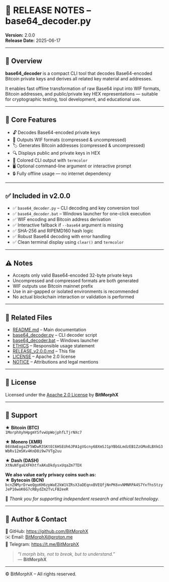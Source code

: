# 📎 RELEASE NOTES – base64_decoder.py  
**Version:** 2.0.0  
**Release Date:** 2025-06-17

---

## 🚀 Overview

**base64_decoder** is a compact CLI tool that decodes Base64-encoded Bitcoin private keys and derives all related key material and addresses.

It enables fast offline transformation of raw Base64 input into WIF formats, Bitcoin addresses, and public/private key HEX representations — suitable for cryptographic testing, tool development, and educational use.

---

## 🔧 Core Features

- 🔓 Decodes Base64-encoded private keys  
- 🔑 Outputs WIF formats (compressed & uncompressed)  
- 🏷️ Generates Bitcoin addresses (compressed & uncompressed)  
- 🔍 Displays public and private keys in HEX  
- 🎨 Colored CLI output with `termcolor`  
- 🖥️ Optional command-line argument or interactive prompt  
- 🔒 Fully offline usage — no internet dependency

---

## ✅ Included in v2.0.0

- ✅ `base64_decoder.py` – CLI decoding and key conversion tool  
- ✅ `base64_decoder.bat` – Windows launcher for one-click execution  
- ✅ WIF encoding and Bitcoin address derivation  
- ✅ Interactive fallback if `--base64` argument is missing  
- ✅ SHA-256 and RIPEMD160 hash logic  
- ✅ Robust Base64 decoding with error handling  
- ✅ Clean terminal display using `clear()` and `termcolor`

---

## ⚠️ Notes

- Accepts only valid Base64-encoded 32-byte private keys  
- Uncompressed and compressed formats are both generated  
- WIF outputs use Bitcoin mainnet prefix  
- Use in air-gapped or isolated environments is recommended  
- No actual blockchain interaction or validation is performed

---

## 📌 Related Files

- [README.md](./README.md) – Main documentation  
- [base64_decoder.py](./base64_decoder.py) – CLI decoder script  
- [base64_decoder.bat](./base64_decoder.bat) – Windows launcher  
- [ETHICS](./ETHICS) – Responsible usage statement  
- [RELEASE_v2.0.0.md](./RELEASE_v2.0.0.md) – This file  
- [LICENSE](./LICENSE) – Apache 2.0 license  
- [NOTICE](./NOTICE) – Attributions and legal mentions

---

## 📜 License  
Licensed under the [Apache 2.0 License](./LICENSE) by **BitMorphX**

---

## 🍱 Support

★ **Bitcoin (BTC)**  
`1MorphXyhHpgmYSfvwUpWojphfLTjrNXc7`

★ **Monero (XMR)**  
`86VAmEogaZF5WDwR3SKtEC6HSEUh6JPA1gVGcny68XmSJ1pYBbGLmdzEB1ZzGModLBXkG3WbRv12mSKv4KnD8i9w7VTg2uu`

★ **Dash (DASH)**  
`XtNuNfgaEXFKhtfxAKuDkdysxUqaZm7TDX`

**We also value early privacy coins such as:**  
★ **Bytecoin (BCN)**  
`bcnZNMyrDrweQgoKH6zpWaE2kW1VZRsX3aDEqnxBVEQfjNnPK6vvNMNRPA4S7YxfhsStzyJeP16woK6G7cRBydZm2TvLFB2eeR`

🙏 *Thank you for supporting independent research and ethical technology.*

---

## 👤 Author & Contact

🔗 GitHub: https://github.com/BitMorphX  
✉️ Email: BitMorphX@proton.me  
💬 Telegram: https://t.me/BitMorphX

> _“I morph bits, not to break, but to understand.”_  
> — **BitMorphX**

---

© BitMorphX – All rights reserved.
